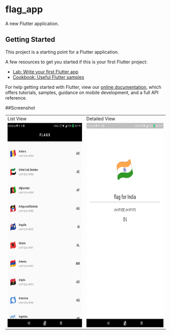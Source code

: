 # flag_app

A new Flutter application.

## Getting Started

This project is a starting point for a Flutter application.

A few resources to get you started if this is your first Flutter project:

- [Lab: Write your first Flutter app](https://flutter.dev/docs/get-started/codelab)
- [Cookbook: Useful Flutter samples](https://flutter.dev/docs/cookbook)

For help getting started with Flutter, view our
[online documentation](https://flutter.dev/docs), which offers tutorials,
samples, guidance on mobile development, and a full API reference.


##Screenshot

<table>
  <tr><td> List View</td>
    <td> Detailed View </td>
  </tr>
  
  <tr>
  <td>
    <img src = ss/flags1.png width= 360 height = 640>
  </td>
  <td>
    <img src = ss/flags2.png width= 360 height = 640>
  </td>
 </tr>
 </table>
